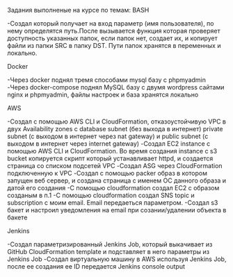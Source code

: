 Задания выполненые на курсе по темам:
BASH

-Создал который получает на вход параметр (имя пользователя), по нему определятся путь.После вызывается функция которая проверяет доступность указанных папок, если папок нет, создает их, и копирует файли из папки SRC в папку DST. Пути папок хранятся в переменных и локально.

Docker

-Через docker поднял тремя способами mysql базу с phpmyadmin
-Через docker-compose поднял MySQL базу с двумя wordpress сайтами nginx и phpmyadmin, файлы настроек и база хранятся локально

AWS

-Создал с помощью AWS CLI и CloudFormation, отказоустойчивую VPC в двух Availability zones с database subnet (без выхода в интернет) private subnet (с выходом в интернет через nat gateway) и public subnet (с выходом в интернет через internet gateway)
-Создал EC2 instance с помощью AWS CLI и CloudFormation. Во время создания instance с s3 bucket копируется скрипт который устанавливает httpd, и создается страница со списком подсетей VPC
-Создал ASG через CloudFormation подключенную к VPC
-Создал с помощью packer образ в котором запущен веб сервер, и создана страница с именем ОС данного образа и датой его создания
-С помощью cloudformation создал EC2 с образом созданым в п.1
-С помощью cloudformation создал SNS topic и subscription с моим email. Email передаеться параметром.
-Создал s3 бакет и настроил уведомления на email при созании/удалении объекта в бакете

Jenkins

-Создал параметризированный Jenkins Job, который выкачивает из GitHub CloudFormation template и подставляет в него параметры из Jenkins Job
-Создал виртуальную машину в AWS используя Jenkins Job, после ее создания ее ID передается Jenkins console output
